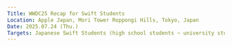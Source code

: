 ```yaml
---
Title: WWDC25 Recap for Swift Students
Location: Apple Japan, Mori Tower Roppongi Hills, Tokyo, Japan
Date: 2025.07.24 (Thu.)
Targets: Japanese Swift Students (high school students ~ university students)
---
```

